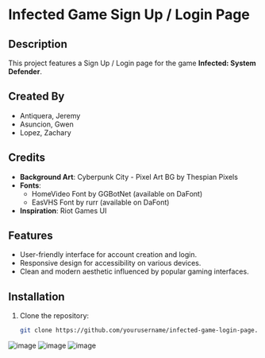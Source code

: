 # Infected Game Sign Up / Login Page

## Description
This project features a Sign Up / Login page for the game **Infected: System Defender**.

## Created By
- Antiquera, Jeremy
- Asuncion, Gwen
- Lopez, Zachary

## Credits
- **Background Art**: Cyberpunk City - Pixel Art BG by Thespian Pixels
- **Fonts**: 
  - HomeVideo Font by GGBotNet (available on DaFont)
  - EasVHS Font by rurr (available on DaFont)
- **Inspiration**: Riot Games UI

## Features
- User-friendly interface for account creation and login.
- Responsive design for accessibility on various devices.
- Clean and modern aesthetic influenced by popular gaming interfaces.

## Installation
1. Clone the repository:
   ```bash
   git clone https://github.com/yourusername/infected-game-login-page.git

![image](https://github.com/user-attachments/assets/e8b3bf1d-fd00-4687-9a50-3f0e247411fd)
![image](https://github.com/user-attachments/assets/7083abf2-d7bb-4b3a-b0a1-ba55f944f45f)
![image](https://github.com/user-attachments/assets/ede1e0ff-dae0-49b9-94bf-0676e4d28845)
